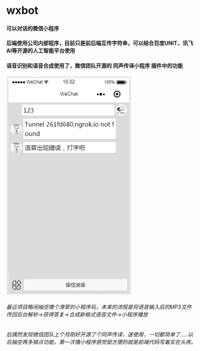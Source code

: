 # wxbot
#### 可以对话的微信小程序<br>
#### 后端使用公司内部程序，目前只是前后端互传字符串，可以结合百度UNIT、讯飞AI等开源的人工智能平台使用<br>
#### 语音识别和语音合成使用了，微信团队开源的 同声传译小程序 插件中的功能<br>
 ![image](https://github.com/AndyZmd/wxbot/raw/master/res/image/text.png)
 
###### 最近项目略闲抽空撸个潦草的小程序玩，本来的流程是将语音输入后的MP3文件传回后台解析->获得答复->合成新格式语音文件->小程序播放<br>
###### 后偶然发现微信团队上个月刚好开源了个同声传译，遂使用，一切都简单了.....以后抽空再多搞点功能，第一次撸小程序感觉挺方便的就是前端代码写着实在头疼。
